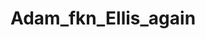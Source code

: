 ---
title: Adam_fkn_Ellis_again
crosslinks:
- comedynecromancy
- livven
- ComedyCemetery
- facepalm
- comics
- StoppedWorking
- funny
- imagehosting
---